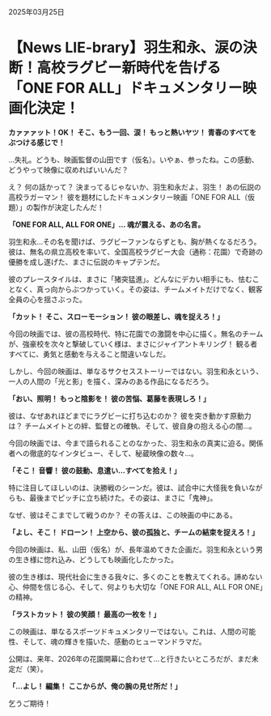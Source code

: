 2025年03月25日

# 【News LIE-brary】羽生和永、涙の決断！高校ラグビー新時代を告げる「ONE FOR ALL」ドキュメンタリー映画化決定！

**カァァァット！OK！ そこ、もう一回、涙！ もっと熱いヤツ！ 青春のすべてをぶつける感じで！**

…失礼。どうも、映画監督の山田です（仮名）。いやぁ、参ったね。この感動、どうやって映像に収めればいいんだ？

え？ 何の話かって？ 決まってるじゃないか、羽生和永だよ、羽生！ あの伝説の高校ラガーマン！ 彼を題材にしたドキュメンタリー映画「ONE FOR ALL（仮題）」の製作が決定したんだ！

**「ONE FOR ALL, ALL FOR ONE」… 魂が震える、あの名言。**

羽生和永…その名を聞けば、ラグビーファンならずとも、胸が熱くなるだろう。彼は、無名の県立高校を率いて、全国高校ラグビー大会（通称：花園）で奇跡の優勝を成し遂げた、まさに伝説のキャプテンだ。

彼のプレースタイルは、まさに「猪突猛進」。どんなにデカい相手にも、怯むことなく、真っ向からぶつかっていく。その姿は、チームメイトだけでなく、観客全員の心を揺さぶった。

**「カット！ そこ、スローモーション！ 彼の眼差し、魂を捉えろ！」**

今回の映画では、彼の高校時代、特に花園での激闘を中心に描く。無名のチームが、強豪校を次々と撃破していく様は、まさにジャイアントキリング！ 観る者すべてに、勇気と感動を与えること間違いなしだ。

しかし、今回の映画は、単なるサクセスストーリーではない。羽生和永という、一人の人間の「光と影」を描く、深みのある作品になるだろう。

**「おい、照明！ もっと陰影を！ 彼の苦悩、葛藤を表現しろ！」**

彼は、なぜあれほどまでにラグビーに打ち込むのか？ 彼を突き動かす原動力は？ チームメイトとの絆、監督との確執、そして、彼自身の抱える心の闇…。

今回の映画では、今まで語られることのなかった、羽生和永の真実に迫る。関係者への徹底的なインタビュー、そして、秘蔵映像の数々…。

**「そこ！ 音響！ 彼の鼓動、息遣い…すべてを拾え！」**

特に注目してほしいのは、決勝戦のシーンだ。彼は、試合中に大怪我を負いながらも、最後までピッチに立ち続けた。その姿は、まさに「鬼神」。

なぜ、彼はそこまでして戦うのか？ その答えは、この映画の中にある。

**「よし、そこ！ ドローン！ 上空から、彼の孤独と、チームの結束を捉えろ！」**

今回の映画は、私、山田（仮名）が、長年温めてきた企画だ。羽生和永という男の生き様に惚れ込み、どうしても映画化したかった。

彼の生き様は、現代社会に生きる我々に、多くのことを教えてくれる。諦めない心、仲間を信じる心、そして、何よりも大切な「ONE FOR ALL, ALL FOR ONE」の精神。

**「ラストカット！ 彼の笑顔！ 最高の一枚を！」**

この映画は、単なるスポーツドキュメンタリーではない。これは、人間の可能性、そして、魂の輝きを描いた、感動のヒューマンドラマだ。

公開は、来年、2026年の花園開幕に合わせて…と行きたいところだが、まだ未定だ（笑）。

**「…よし！ 編集！ ここからが、俺の腕の見せ所だ！」**

乞うご期待！
